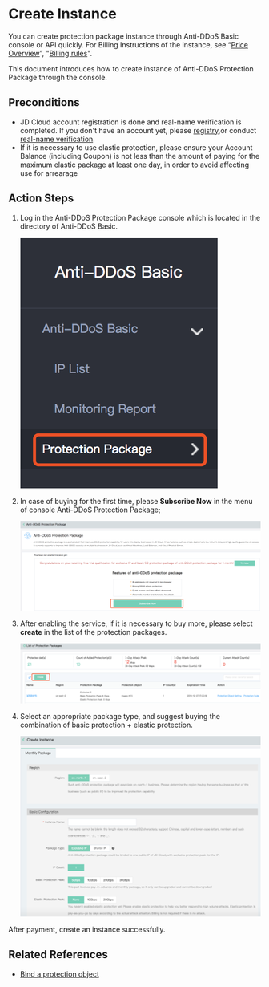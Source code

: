 # Create Instance

You can create protection package instance through Anti-DDoS Basic console or API quickly. For Billing Instructions of the instance, see “[Price Overview](../Pricing/Price-Overview.md)”,
"[Billing rules](../Pricing/Billing-Rules.md)".

This document introduces how to create instance of Anti-DDoS Protection Package through the console.

## Preconditions
- JD Cloud account registration is done and real-name verification is completed. If you don't have an account yet, please [registry](https://accounts.jdcloud.com/p/regPage?source=jdcloud&ReturnUrl=%2f%2fuc.jdcloud.com%2fpassport%2fcomplete%3freturnUrl%3dhttp%3A%2F%2Fuc.jdcloud.com%2Fredirect%2FloginRouter%3FreturnUrl%3Dhttps%253A%252F%252Fwww.jdcloud.com%252Fhelp%252Fdetail%252F734%252FisCatalog%252F1),or conduct [real-name verification](https://uc.jdcloud.com/account/certify).
- If it is necessary to use elastic protection, please ensure your Account Balance (including Coupon) is not less than the amount of paying for the maximum elastic package at least one day, in order to avoid affecting use for arrearage

## Action Steps
1. Log in the Anti-DDoS Protection Package console which is located in the directory of Anti-DDoS Basic.</br>
   
   ![防护包菜单](../../../../image/Anti-DDoS-Protection-Package/防护包菜单.png) 

2. In case of buying for the first time, please **Subscribe Now** in the menu of console Anti-DDoS Protection Package;
   
   ![防护包开通页](../../../../image/Anti-DDoS-Protection-Package/防护包开通页.png)

3. After enabling the service, if it is necessary to buy more, please select **create** in the list of the protection packages.
   
   ![防护包列表页](../../../../image/Anti-DDoS-Protection-Package/防护包列表页.png)

4. Select an appropriate package type, and suggest buying the combination of basic protection + elastic protection.
   
   ![防护包购买页](../../../../image/Anti-DDoS-Protection-Package/防护包购买页.png)

After payment, create an instance successfully.

## Related References
- [Bind a protection object](Bind-Protected-Resource.md)
